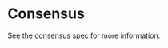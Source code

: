 # Consensus 

See the [consensus spec](https://github.com/cometbft/cometbft/tree/v0.34.x/spec/consensus) for more information.
